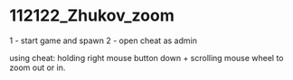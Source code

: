 # 112122_Zhukov_zoom
1 - start game and spawn
2 - open cheat as admin

using cheat:
holding right mouse button down + scrolling mouse wheel to zoom out or in.
